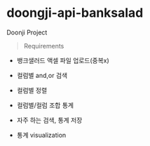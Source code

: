 # doongji-api-banksalad
Doonji Project

>Requirements

- 뱅크샐러드 액셀 파일 업로드(중복x)

- 컬럼별 and,or 검색

- 컬럼별 정렬

- 컬럼별/컬럼 조합 통계

- 자주 하는 검색, 통계 저장

- 통계 visualization


